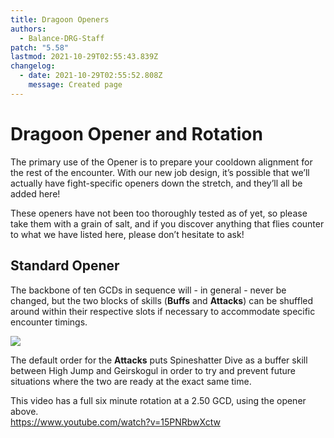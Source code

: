 ```yaml
---
title: Dragoon Openers
authors:
  - Balance-DRG-Staff
patch: "5.58"
lastmod: 2021-10-29T02:55:43.839Z
changelog:
  - date: 2021-10-29T02:55:52.808Z
    message: Created page
---
```

# Dragoon Opener and Rotation

The primary use of the Opener is to prepare your cooldown alignment for the rest of the encounter. With our new job design, it’s possible that we’ll actually have fight-specific openers down the stretch, and they’ll all be added here!

These openers have not been too thoroughly tested as of yet, so please take them with a grain of salt, and if you discover anything that flies counter to what we have listed here, please don’t hesitate to ask!

## Standard Opener

The backbone of ten GCDs in sequence will - in general - never be changed, but the two blocks of skills (**Buffs** and **Attacks**) can be shuffled around within their respective slots if necessary to accommodate specific encounter timings.

![](https://i.imgur.com/bNh6e0x.png)

The default order for the **Attacks** puts Spineshatter Dive as a buffer skill between High Jump and Geirskogul in order to try and prevent future situations where the two are ready at the exact same time.

This video has a full six minute rotation at a 2.50 GCD, using the opener above.\
<https://www.youtube.com/watch?v=15PNRbwXctw>